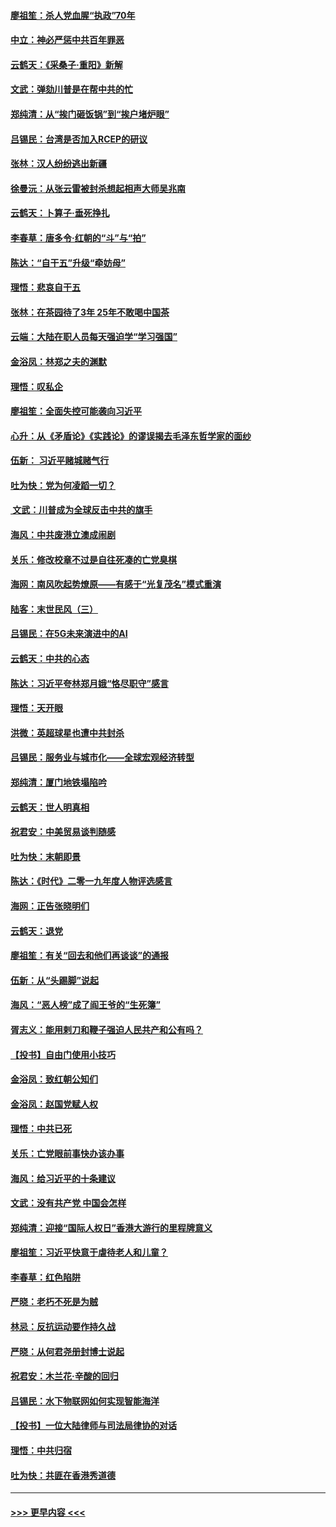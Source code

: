 #### [廖祖笙：杀人党血腥“执政”70年](../pages/nsc993/n11745144.md?t=12270101) 
#### [中立：神必严惩中共百年罪恶](../pages/nsc993/n11744970.md?t=12270101) 
#### [云鹤天：《采桑子‧重阳》新解](../pages/nsc993/n11744948.md?t=12270101) 
#### [文武：弹劾川普是在帮中共的忙](../pages/nsc993/n11744758.md?t=12270101) 
#### [郑纯清：从“挨门砸饭锅”到“挨户堵炉眼”](../pages/nsc993/n11744745.md?t=12270101) 
#### [吕锡民：台湾是否加入RCEP的研议](../pages/nsc993/n11744701.md?t=12270101) 
#### [张林：汉人纷纷逃出新疆](../pages/nsc993/n11743530.md?t=12270101) 
#### [徐曼沅：从张云雷被封杀想起相声大师吴兆南](../pages/nsc993/n11741816.md?t=12270101) 
#### [云鹤天：卜算子‧垂死挣扎](../pages/nsc993/n11739956.md?t=12270101) 
#### [李春草：唐多令‧红朝的“斗”与“拍”](../pages/nsc993/n11739830.md?t=12270101) 
#### [陈达：“自干五”升级“牵妨母”](../pages/nsc993/n11739724.md?t=12270101) 
#### [理悟：悲哀自干五](../pages/nsc993/n11739547.md?t=12270101) 
#### [张林：在茶园待了3年 25年不敢喝中国茶](../pages/nsc993/n11739240.md?t=12270101) 
#### [云端：大陆在职人员每天强迫学“学习强国”](../pages/nsc993/n11738735.md?t=12270101) 
#### [金浴凤：林郑之夫的渊默](../pages/nsc993/n11737735.md?t=12270101) 
#### [理悟：叹私企](../pages/nsc993/n11737715.md?t=12270101) 
#### [廖祖笙：全面失控可能袭向习近平](../pages/nsc993/n11737704.md?t=12270101) 
#### [心升：从《矛盾论》《实践论》的谬误揭去毛泽东哲学家的面纱](../pages/nsc993/n11736962.md?t=12270101) 
#### [伍新： 习近平赌城赌气行](../pages/nsc993/n11736929.md?t=12270101) 
#### [吐为快：党为何凌蹈一切？](../pages/nsc993/n11736915.md?t=12270101) 
#### [ 文武：川普成为全球反击中共的旗手](../pages/nsc993/n11736882.md?t=12270101) 
#### [海风：中共废港立澳成闹剧](../pages/nsc993/n11735857.md?t=12270101) 
#### [关乐：修改校章不过是自往死凑的亡党臭棋](../pages/nsc993/n11735097.md?t=12270101) 
#### [海网：南风吹起势燎原——有感于“光复茂名”模式重演](../pages/nsc993/n11732308.md?t=12270101) 
#### [陆客：末世民风（三）](../pages/nsc993/n11732211.md?t=12270101) 
#### [吕锡民：在5G未来演进中的AI](../pages/nsc993/n11730010.md?t=12270101) 
#### [云鹤天：中共的心态](../pages/nsc993/n11729906.md?t=12270101) 
#### [陈达：习近平夸林郑月娥“恪尽职守”感言](../pages/nsc993/n11729881.md?t=12270101) 
#### [理悟：天开眼](../pages/nsc993/n11729699.md?t=12270101) 
#### [洪微：英超球星也遭中共封杀](../pages/nsc993/n11727243.md?t=12270101) 
#### [吕锡民：服务业与城市化——全球宏观经济转型](../pages/nsc993/n11725845.md?t=12270101) 
#### [郑纯清：厦门地铁塌陷吟](../pages/nsc993/n11725813.md?t=12270101) 
#### [云鹤天：世人明真相](../pages/nsc993/n11725621.md?t=12270101) 
#### [祝君安：中美贸易谈判随感](../pages/nsc993/n11725609.md?t=12270101) 
#### [吐为快：末朝即景](../pages/nsc993/n11723365.md?t=12270101) 
#### [陈达：《时代》二零一九年度人物评选感言](../pages/nsc993/n11723337.md?t=12270101) 
#### [海网：正告张晓明们](../pages/nsc993/n11723228.md?t=12270101) 
#### [云鹤天：退党](../pages/nsc993/n11723056.md?t=12270101) 
#### [廖祖笙：有关“回去和他们再谈谈”的通报](../pages/nsc993/n11722442.md?t=12270101) 
#### [伍新：从“头踢脚”说起](../pages/nsc993/n11722429.md?t=12270101) 
#### [海风：“恶人榜”成了阎王爷的“生死簿”](../pages/nsc993/n11722272.md?t=12270101) 
#### [胥志义：能用剌刀和鞭子强迫人民共产和公有吗？](../pages/nsc993/n11720569.md?t=12270101) 
#### [【投书】自由门使用小技巧](../pages/nsc993/n11720180.md?t=12270101) 
#### [金浴凤：致红朝公知们](../pages/nsc993/n11720563.md?t=12270101) 
#### [金浴凤：赵国党赋人权](../pages/nsc993/n11720533.md?t=12270101) 
#### [理悟：中共已死](../pages/nsc993/n11720233.md?t=12270101) 
#### [关乐：亡党眼前事快办该办事](../pages/nsc993/n11719160.md?t=12270101) 
#### [海风：给习近平的十条建议](../pages/nsc993/n11717616.md?t=12270101) 
#### [文武：没有共产党 中国会怎样](../pages/nsc993/n11717584.md?t=12270101) 
#### [郑纯清：迎接“国际人权日”香港大游行的里程牌意义](../pages/nsc993/n11717417.md?t=12270101) 
#### [廖祖笙：习近平快意于虐待老人和儿童？](../pages/nsc993/n11715313.md?t=12270101) 
#### [李春草：红色陷阱](../pages/nsc993/n11715029.md?t=12270101) 
#### [严晓：老朽不死是为贼](../pages/nsc993/n11712910.md?t=12270101) 
#### [林忌：反抗运动要作持久战](../pages/nsc993/n11712623.md?t=12270101) 
#### [严晓：从何君尧册封博士说起](../pages/nsc993/n11712465.md?t=12270101) 
#### [祝君安：木兰花·辛酸的回归](../pages/nsc993/n11712381.md?t=12270101) 
#### [吕锡民：水下物联网如何实现智能海洋](../pages/nsc993/n11711158.md?t=12270101) 
#### [【投书】一位大陆律师与司法局律协的对话](../pages/nsc993/n11709675.md?t=12270101) 
#### [理悟：中共归宿](../pages/nsc993/n11710059.md?t=12270101) 
#### [吐为快：共匪在香港秀道德](../pages/nsc993/n11709979.md?t=12270101) 

----
#### [ >>> 更早内容 <<< ](../indexes/nsc993-earlier.md)
